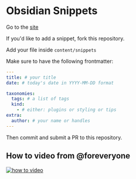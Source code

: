 # Obsidian Snippets

Go to the [site](https://obsidian-snippets.pages.dev)

If you'd like to add a snippet, fork this repository.

Add your file inside `content/snippets`

Make sure to have the following frontmatter:

```yaml
---
title: # your title
date: # today's date in YYYY-MM-DD format

taxonomies:
  tags: # a list of tags
  kind:
    - # either: plugins or styling or tips
extra:
  author: # your name or handles
---
```

Then commit and submit a PR to this repository.

## How to video from @foreveryone

[![how to video](https://res.cloudinary.com/dcloudinary/video/upload/v1621627517/pr-example.png)](https://res.cloudinary.com/dcloudinary/video/upload/f_auto/v1621627517/pr-example.webm)
